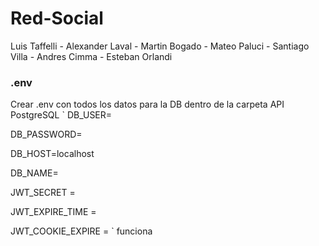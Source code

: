 # Red-Social

Luis Taffelli - Alexander Laval - Martin Bogado - Mateo Paluci - Santiago Villa - Andres Cimma - Esteban Orlandi

### .env

Crear .env con todos los datos para la DB dentro de la carpeta API
PostgreSQL
`
DB_USER=<el usuario que quieras>

DB_PASSWORD=<la password que quieras>

DB_HOST=localhost

DB_NAME=<nombre DB>

JWT_SECRET = <secret KEY>

JWT_EXPIRE_TIME = <Expire time>

JWT_COOKIE_EXPIRE = <Expire time for cookie>
`
funciona
